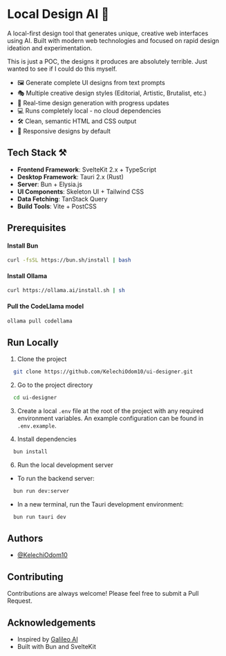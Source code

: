 # Local Design AI 🎨

A local-first design tool that generates unique, creative web interfaces using AI. Built with modern web technologies and focused on rapid design ideation and experimentation.

This is just a POC, the designs it produces are absolutely terrible. Just wanted to see if I could do this myself.

- 🖼️ Generate complete UI designs from text prompts
- 🎭 Multiple creative design styles (Editorial, Artistic, Brutalist, etc.)
- 🚀 Real-time design generation with progress updates
- 💻 Runs completely local - no cloud dependencies
- 🛠️ Clean, semantic HTML and CSS output
- 📱 Responsive designs by default

## Tech Stack ⚒️

- **Frontend Framework**: SvelteKit 2.x + TypeScript
- **Desktop Framework**: Tauri 2.x (Rust)
- **Server**: Bun + Elysia.js
- **UI Components**: Skeleton UI + Tailwind CSS
- **Data Fetching**: TanStack Query
- **Build Tools**: Vite + PostCSS

## Prerequisites

#### Install Bun

```bash
curl -fsSL https://bun.sh/install | bash
```

#### Install Ollama

```bash
curl https://ollama.ai/install.sh | sh
```

#### Pull the CodeLlama model

```bash
ollama pull codellama
```

## Run Locally

1. Clone the project

```bash
  git clone https://github.com/KelechiOdom10/ui-designer.git
```

2. Go to the project directory

```bash
  cd ui-designer
```

3. Create a local `.env` file at the root of the project with any required environment variables. An example configuration can be found in `.env.example`.
   &nbsp;

4. Install dependencies

```bash
  bun install
```

6. Run the local development server

- To run the backend server:

```bash
  bun run dev:server
```

- In a new terminal, run the Tauri development environment:

```bash
  bun run tauri dev
```

## Authors

- [@KelechiOdom10](https://github.com/KelechiOdom10)

## Contributing

Contributions are always welcome! Please feel free to submit a Pull Request.

## Acknowledgements

- Inspired by [Galileo AI](https://www.usegalileo.ai/)
- Built with Bun and SvelteKit
